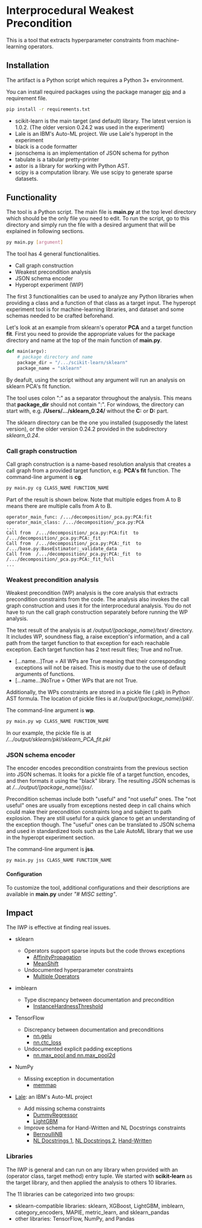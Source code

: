# Interprocedural Weakest Precondition

This is a tool that extracts hyperparameter constraints from machine-learning operators.

## Installation

The artifact is a Python script which requires a Python 3+ environment.

You can install required packages using the package manager [pip](https://pip.pypa.io/en/stable/) and a requirement file.
```bash
pip install -r requirements.txt
```

- scikit-learn is the main target (and default) library. The latest version is 1.0.2. (The older version 0.24.2 was used in the experiment)
- Lale is an IBM's Auto-ML project. We use Lale's hyperopt in the experiment
- black is a code formatter
- jsonschema is an implementation of JSON schema for python
- tabulate is a tabular pretty-printer
- astor is a library for working with Python AST.
- scipy is a computation library. We use scipy to generate sparse datasets.



## Functionality

The tool is a Python script. The main file is **main.py** at the top level directory which should be the only file you need to edit. To run the script, go to this directory and simply run the file with a desired argument that will be explained in following sections. 

```bash
py main.py [argument]
```

The tool has 4 general functionalities.
- Call graph construction
- Weakest precondition analysis
- JSON schema encoder
- Hyperopt experiment (WIP)

The first 3 functionalities can be used to analyze any Python libraries when providing a class and a function of that class as a target input. The hyperopt experiment tool is for machine-learning libraries, and dataset and some schemas needed to be crafted beforehand. 

Let's look at an example from sklearn's operator **PCA** and a target function **fit**. First you need to provide the appropriate values for the package directory and name at the top of the main function of **main.py**.

```python
def main(argv):
    # package directory and name
    package_dir = "/.../scikit-learn/sklearn"
    package_name = "sklearn"
```

By deafult, using the script without any argument will run an analysis on sklearn PCA's fit function. 

The tool uses colon ":" as a separator throughout the analysis. This means that **package_dir** should not contain ":". For windows, the directory can start with, e.g. **/Users/.../sklearn_0.24/** without the **C:** or **D:** part.

The sklearn directory can be the one you installed (supposedly the latest version), or the older version 0.24.2 provided in the subdirectory *sklearn_0.24*.

### Call graph construction

Call graph construction is a name-based resolution analysis that creates a call graph from a provided target function, e.g. **PCA's fit** function. The command-line argument is **cg**.

```bash
py main.py cg CLASS_NAME FUNCTION_NAME
``` 
Part of the result is shown below. Note that multiple edges from A to B means there are multiple calls from A to B.
```
operator_main_func: /.../decomposition/_pca.py:PCA:fit
operator_main_class: /.../decomposition/_pca.py:PCA
...
Call from  /.../decomposition/_pca.py:PCA:fit  to  /.../decomposition/_pca.py:PCA:_fit
Call from  /.../decomposition/_pca.py:PCA:_fit  to  /.../base.py:BaseEstimator:_validate_data
Call from  /.../decomposition/_pca.py:PCA:_fit  to  /.../decomposition/_pca.py:PCA:_fit_full
...
```

### Weakest precondition analysis
Weakest precondition (WP) analysis is the core analysis that extracts precondition constraints from the code. The analysis also invokes the call graph construction and uses it for the interprocedural analysis. You do not have to run the call graph construction separately before running the WP analysis. 

The text result of the analysis is at */output/(package_name)/text/* directory. It includes WP, soundness flag, a raise exception's information, and a call path from the target function to that exception for each reachable exception. Each target function has 2 text result files; True and noTrue.
- [...name...]True =  All WPs are True meaning that their corresponding exceptions will not be raised. This is mostly due to the use of default arguments of functions.
- [...name...]NoTrue = Other WPs that are not True.

Additionally, the WPs constraints are stored in a pickle file (.pkl) in Python AST formula. The location of pickle files is at */output/(package_name)/pkl/*.

The command-line argument is **wp**.

```bash
py main.py wp CLASS_NAME FUNCTION_NAME
``` 
In our example, the pickle file is at */.../output/sklearn/pkl/sklearn_PCA_fit.pkl*

### JSON schema encoder
The encoder encodes precondition constraints from the previous section into JSON schemas. It looks for a pickle file of a target function, encodes, and then formats it using the "black" library. The resulting JSON schemas is at */.../output/(package_name)/jss/*. 

Precondition schemas include both "useful" and "not useful" ones. The "not useful" ones are usually from exceptions nested deep in call chains which could make their precondition constraints long and subject to path explosion. They are still useful for a quick glance to get an understanding of the exception though. The "useful" ones can be translated to JSON schema and used in standardized tools such as the Lale AutoML library that we use in the hyperopt experiment section.

The command-line argument is **jss**.

```bash
py main.py jss CLASS_NAME FUNCTION_NAME
``` 

#### Configuration
To customize the tool, additional configurations and their descriptions are available in **main.py** under *"# MISC setting"*.


## Impact
The IWP is effective at finding real issues.

- sklearn
    - Operators support sparse inputs but the code throws exceptions
        - [AffinityPropagation](https://github.com/scikit-learn/scikit-learn/issues/20049)
        - [MeanShift](https://github.com/scikit-learn/scikit-learn/pull/20117)
    - Undocumented hyperparameter constraints
        - [Multiple Operators](https://github.com/scikit-learn/scikit-learn/pull/19444)
- imblearn
    - Type discrepancy between documentation and precondition
        - [InstanceHardnessThreshold](https://github.com/scikit-learn-contrib/imbalanced-learn/issues/889)
- TensorFlow
    - Discrepancy between documentation and preconditions
        - [nn.gelu](https://github.com/tensorflow/tensorflow/issues/57965)
        - [nn.ctc_loss](https://github.com/tensorflow/tensorflow/issues/57964)
    - Undocumented explicit padding exceptions
        - [nn.max_pool and nn.max_pool2d](https://github.com/tensorflow/tensorflow/issues/57978) 
- NumPy
    - Missing exception in documentation
        - [memmap](https://github.com/numpy/numpy/issues/22643)

- [Lale](https://github.com/IBM/lale): an IBM's Auto-ML project 
    - Add missing schema constraints
        - [DummyRegressor](https://github.com/IBM/lale/pull/767)
        - [LightGBM](https://github.com/IBM/lale/pull/762)
    - Improve schema for Hand-Written and NL Docstrings constraints
        - [BernoulliNB](https://github.com/IBM/lale/pull/818)
        - [NL Docstrings 1](https://github.com/IBM/lale/pull/821), [NL Docstrings 2](https://github.com/IBM/lale/pull/826), [Hand-Written](https://github.com/IBM/lale/pull/832)


### Libraries
The IWP is general and can run on any library when provided with an (operator class, target method) entry tuple. 
We started with **scikit-learn** as the target library, and then applied the analysis to others 10 libraries.

The 11 libraries can be categorized into two groups:
- sklearn-compatible libraries: sklearn, XGBoost, LightGBM, imblearn, category_encoders, MAPIE, metric_learn, and sklearn_pandas
- other libraries: TensorFlow, NumPy, and Pandas